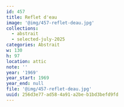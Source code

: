 ```yaml
---
id: 457
title: Reflet d'eau
image: '@img/457-reflet-deau.jpg'
collections:
  - abstrait
  - selected-july-2025
categories: Abstrait
w: 130
h: 97
location: attic
note: ''
year: '1969'
year_start: 1969
year_end: null
file: '@img/457-reflet-deau.jpg'
uuid: 256d3e77-ad58-4a91-a2be-b1bd3befd9fd
---
```


